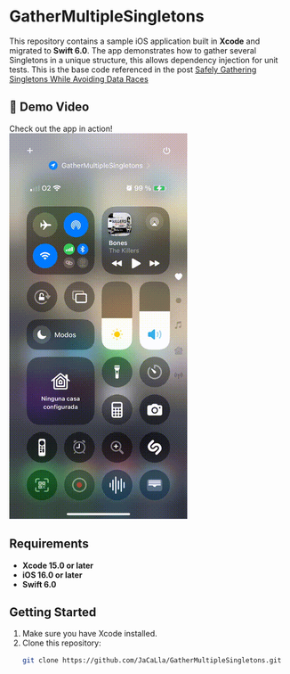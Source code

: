 # GatherMultipleSingletons

This repository contains a sample iOS application built in **Xcode** and migrated to **Swift 6.0**. The app demonstrates how to gather several Singletons in a unique structure, this allows dependency injection for unit tests. This is the base code referenced in the post [Safely Gathering Singletons While Avoiding Data Races](https://javios.eu/swift/safely-gathering-singletons-while-avoiding-data-races/)


## 🎥 Demo Video

Check out the app in action!  
![CoreLocation Sample App review](media/livedemo.gif)  


## Requirements

- **Xcode 15.0 or later**
- **iOS 16.0 or later**
- **Swift 6.0**

## Getting Started

1. Make sure you have Xcode installed.
2. Clone this repository:
   ```bash
   git clone https://github.com/JaCaLla/GatherMultipleSingletons.git

